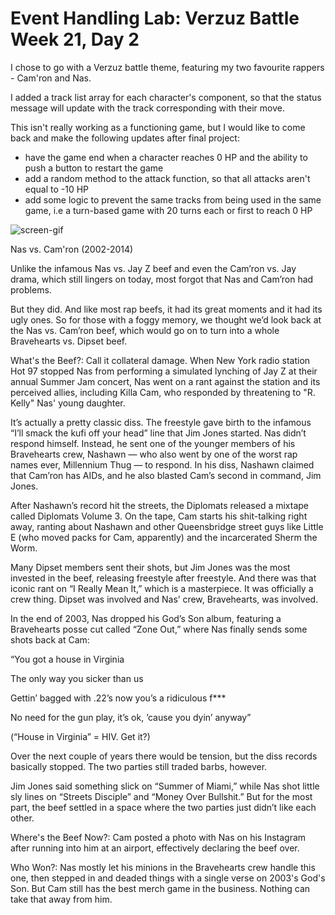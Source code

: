 # Event Handling Lab: Verzuz Battle Week 21, Day 2

I chose to go with a Verzuz battle theme, featuring my two favourite rappers - Cam'ron and Nas.

I added a track list array for each character's component, so that the status message will update with the track corresponding with their move.

This isn't really working as a functioning game, but I would like to come back and make the following updates after final project:

- have the game end when a character reaches 0 HP and the ability to push a button to restart the game
- add a random method to the attack function, so that all attacks aren't equal to -10 HP
- add some logic to prevent the same tracks from being used in the same game, i.e a turn-based game with 20 turns each or first to reach 0 HP 

![screen-gif](./ezgif.com-gif-maker.gif)

Nas vs. Cam'ron (2002-2014)

Unlike the infamous Nas vs. Jay Z beef and even the Cam’ron vs. Jay drama, which still lingers on today, most forgot that Nas and Cam’ron had problems.

But they did. And like most rap beefs, it had its great moments and it had its ugly ones. So for those with a foggy memory, we thought we’d look back at the Nas vs. Cam’ron beef, which would go on to turn into a whole Bravehearts vs. Dipset beef.

What's the Beef?: Call it collateral damage. When New York radio station Hot 97 stopped Nas from performing a simulated lynching of Jay Z at their annual Summer Jam concert, Nas went on a rant against the station and its perceived allies, including Killa Cam, who responded by threatening to "R. Kelly" Nas' young daughter.

It’s actually a pretty classic diss. The freestyle gave birth to the infamous “I’ll smack the kufi off your head” line that Jim Jones started. Nas didn’t respond himself. Instead, he sent one of the younger members of his Bravehearts crew, Nashawn — who also went by one of the worst rap names ever, Millennium Thug — to respond. In his diss, Nashawn claimed that Cam’ron has AIDs, and he also blasted Cam’s second in command, Jim Jones.

After Nashawn’s record hit the streets, the Diplomats released a mixtape called Diplomats Volume 3. On the tape, Cam starts his shit-talking right away, ranting about Nashawn and other Queensbridge street guys like Little E (who moved packs for Cam, apparently) and the incarcerated Sherm the Worm.

Many Dipset members sent their shots, but Jim Jones was the most invested in the beef, releasing freestyle after freestyle. And there was that iconic rant on “I Really Mean It,” which is a masterpiece. It was officially a crew thing. Dipset was involved and Nas’ crew, Bravehearts, was involved.

In the end of 2003, Nas dropped his God’s Son album, featuring a Bravehearts posse cut called “Zone Out,” where Nas finally sends some shots back at Cam:

“You got a house in Virginia

The only way you sicker than us

Gettin’ bagged with .22’s now you’s a ridiculous f***

No need for the gun play, it’s ok, ’cause you dyin’ anyway”

(“House in Virginia” = HIV. Get it?)

Over the next couple of years there would be tension, but the diss records basically stopped. The two parties still traded barbs, however.

Jim Jones said something slick on “Summer of Miami,” while Nas shot little sly lines on “Streets Disciple” and “Money Over Bullshit.” But for the most part, the beef settled in a space where the two parties just didn’t like each other.

Where's the Beef Now?: Cam posted a photo with Nas on his Instagram after running into him at an airport, effectively declaring the beef over.

Who Won?: Nas mostly let his minions in the Bravehearts crew handle this one, then stepped in and deaded things with a single verse on 2003's God's Son. But Cam still has the best merch game in the business. Nothing can take that away from him.
